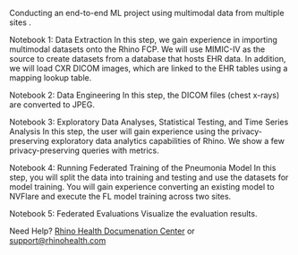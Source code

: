 Conducting an end-to-end ML project using multimodal data from multiple sites
.

Notebook 1: Data Extraction
In this step, we gain experience in importing multimodal datasets onto the Rhino FCP. We will use MIMIC-IV as the source to create datasets from a database that hosts EHR data. In addition, we will load CXR DICOM images, which are linked to the EHR tables using a mapping lookup table.

Notebook 2: Data Engineering
In this step, the DICOM files (chest x-rays) are converted to JPEG.

Notebook 3: Exploratory Data Analyses, Statistical Testing, and Time Series Analysis
In this step, the user will gain experience using the privacy-preserving exploratory data analytics capabilities of Rhino. We show a few privacy-preserving queries with metrics.

Notebook 4: Running Federated Training of the Pneumonia Model
In this step, you will split the data into training and testing and use the datasets for model training. You will gain experience converting an existing model to NVFlare and execute the FL model training across two sites.

Notebook 5: Federated Evaluations
Visualize the evaluation results.

Need Help?
[Rhino Health Documenation Center](https://docs.rhinohealth.com/) or [support@rhinohealth.com](mailto:support@rhinohealth.com)